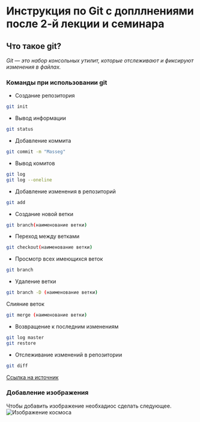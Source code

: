 # Инструкция по Git с допллнениями после 2-й лекции и семинара

## Что такое git?
*Git — это набор консольных утилит, которые отслеживают и фиксируют изменения в файлах.* 

### Команды при использовании git
* Создание репозитория 
```sh
git init
```
* Вывод информации 
```sh
git status 
```
* Добавление коммита 
```sh
git commit -m "Masseg"
```
* Вывод комитов
```sh
git log
git log --oneline
```
* Добавление изменения в репозиторий
```sh
git add 
```
* Создание новой ветки 
```sh 
git branch(наименование ветки)
```
* Переход между ветками
```sh
git checkout(наименование ветки)
```
* Просмотр всех имеющихся веток 
```sh
git branch
```
* Удаление ветки 
```sh
git branch -D (наименование ветки)
```
Слияние веток
```sh
git merge (наименование ветки)
```
* Возвращение к последним изменениям
```sh
git log master
git restore
```
* Отслеживание изменений в репозитории
```sh
git diff
```

[Ссылка на источник](https://proglib.io/p/git-for-half-an-hour)

### Добавление изображения 

Чтобы добавить изображение необхадиос сделать следующее.
![Изображение космоса](kosmicheskoe_prostranstvo_sozvezdie_zvezdy_122977_1920x1080.jpg)

